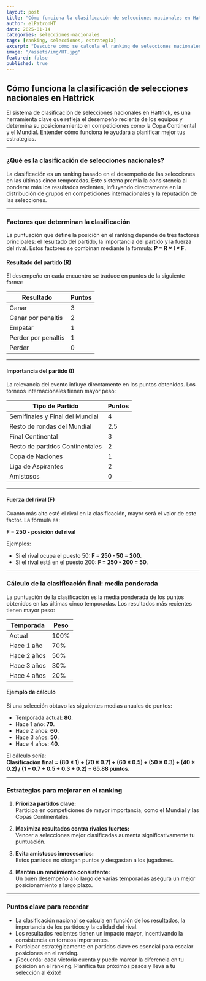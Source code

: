 ```yaml
---
layout: post
title: "Cómo funciona la clasificación de selecciones nacionales en Hattrick"
author: elPatronHT
date: 2025-01-14
categories: selecciones-nacionales
tags: [ranking, selecciones, estrategia]
excerpt: "Descubre cómo se calcula el ranking de selecciones nacionales y qué estrategias usar para mejorar tu posición."
image: "/assets/img/HT.jpg"
featured: false
published: true
---
```


## Cómo funciona la clasificación de selecciones nacionales en Hattrick

El sistema de clasificación de selecciones nacionales en Hattrick, es una herramienta clave que refleja el desempeño reciente de los equipos y determina su posicionamiento en competiciones como la Copa Continental y el Mundial. Entender cómo funciona te ayudará a planificar mejor tus estrategias.

---

### ¿Qué es la clasificación de selecciones nacionales?

La clasificación es un ranking basado en el desempeño de las selecciones en las últimas cinco temporadas. Este sistema premia la consistencia al ponderar más los resultados recientes, influyendo directamente en la distribución de grupos en competiciones internacionales y la reputación de las selecciones.

---

### Factores que determinan la clasificación

La puntuación que define la posición en el ranking depende de tres factores principales: el resultado del partido, la importancia del partido y la fuerza del rival. Estos factores se combinan mediante la fórmula: **P = R × I × F**.

#### Resultado del partido (R)

El desempeño en cada encuentro se traduce en puntos de la siguiente forma:

| **Resultado**       | **Puntos** |
| ------------------- | ---------- |
| Ganar               | 3          |
| Ganar por penaltis  | 2          |
| Empatar             | 1          |
| Perder por penaltis | 1          |
| Perder              | 0          |

---

#### Importancia del partido (I)

La relevancia del evento influye directamente en los puntos obtenidos. Los torneos internacionales tienen mayor peso:

| **Tipo de Partido**             | **Puntos** |
| ------------------------------- | ---------- |
| Semifinales y Final del Mundial | 4          |
| Resto de rondas del Mundial     | 2.5        |
| Final Continental               | 3          |
| Resto de partidos Continentales | 2          |
| Copa de Naciones                | 1          |
| Liga de Aspirantes              | 2          |
| Amistosos                       | 0          |

---

#### Fuerza del rival (F)

Cuanto más alto esté el rival en la clasificación, mayor será el valor de este factor. La fórmula es:

**F = 250 - posición del rival**

Ejemplos:

- Si el rival ocupa el puesto 50: **F = 250 - 50 = 200**.
- Si el rival está en el puesto 200: **F = 250 - 200 = 50**.

---

### Cálculo de la clasificación final: media ponderada

La puntuación de la clasificación es la media ponderada de los puntos obtenidos en las últimas cinco temporadas. Los resultados más recientes tienen mayor peso:

| **Temporada** | **Peso** |
| ------------- | -------- |
| Actual        | 100%     |
| Hace 1 año    | 70%      |
| Hace 2 años   | 50%      |
| Hace 3 años   | 30%      |
| Hace 4 años   | 20%      |

#### Ejemplo de cálculo

Si una selección obtuvo las siguientes medias anuales de puntos:

- Temporada actual: **80**.
- Hace 1 año: **70**.
- Hace 2 años: **60**.
- Hace 3 años: **50**.
- Hace 4 años: **40**.

El cálculo sería:  
**Clasificación final = (80 × 1) + (70 × 0.7) + (60 × 0.5) + (50 × 0.3) + (40 × 0.2) / (1 + 0.7 + 0.5 + 0.3 + 0.2) = 65.88 puntos**.

---

### Estrategias para mejorar en el ranking

1. **Prioriza partidos clave:**  
   Participa en competiciones de mayor importancia, como el Mundial y las Copas Continentales.

2. **Maximiza resultados contra rivales fuertes:**  
   Vencer a selecciones mejor clasificadas aumenta significativamente tu puntuación.

3. **Evita amistosos innecesarios:**  
   Estos partidos no otorgan puntos y desgastan a los jugadores.

4. **Mantén un rendimiento consistente:**  
   Un buen desempeño a lo largo de varias temporadas asegura un mejor posicionamiento a largo plazo.

---

### Puntos clave para recordar

- La clasificación nacional se calcula en función de los resultados, la importancia de los partidos y la calidad del rival.
- Los resultados recientes tienen un impacto mayor, incentivando la consistencia en torneos importantes.
- Participar estratégicamente en partidos clave es esencial para escalar posiciones en el ranking.
- ¡Recuerda: cada victoria cuenta y puede marcar la diferencia en tu posición en el ranking. Planifica tus próximos pasos y lleva a tu selección al éxito!
